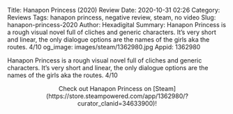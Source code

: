 Title: Hanapon Princess (2020) Review
Date: 2020-10-31 02:26
Category: Reviews
Tags: hanapon princess, negative review, steam, no video
Slug: hanapon-princess-2020
Author: Hexadigital
Summary: Hanapon Princess is a rough visual novel full of cliches and generic characters. It’s very short and linear, the only dialogue options are the names of the girls aka the routes. 4/10
og_image: images/steam/1362980.jpg
Appid: 1362980

Hanapon Princess is a rough visual novel full of cliches and generic characters. It’s very short and linear, the only dialogue options are the names of the girls aka the routes. 4/10

<center>Check out Hanapon Princess on [Steam](https://store.steampowered.com/app/1362980/?curator_clanid=34633900)!</center>